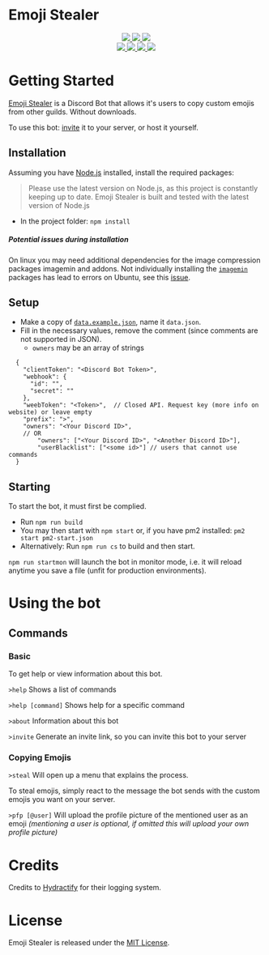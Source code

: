 # Emoji Stealer
<div>
	<p align="center">
		<a href="https://github.com/TMUniversal/Emoji-Stealer/blob/master/package.json#L3">
			<img src="https://img.shields.io/github/package-json/v/TMUniversal/Emoji-Stealer?style=flat&color=c4c4c4" />
		</a>
		<a href="https://tmuniversal.eu/redirect/discord">
			<img src="https://img.shields.io/discord/727551682090762280.svg?style=flat&logo=discord">
		</a>
		<a href="https://tmuniversal.eu/redirect/patreon">
			<img src="https://img.shields.io/badge/Patreon-support_me-fa6956.svg?style=flat&logo=patreon" />
		</a>
		<br />
		<a href="https://github.com/TMUniversal/Emoji-Stealer/actions">
			<img src="https://github.com/TMUniversal/Emoji-Stealer/workflows/Test/badge.svg" />
		</a>
		<a href="https://github.com/TMUniversal/Emoji-Stealer/issues">
			<img src="https://img.shields.io/github/issues/TMUniversal/Emoji-Stealer.svg?style=flat">
		</a>
		<a href="https://github.com/TMUniversal/Emoji-Stealer/graphs/contributors">
			<img src="https://img.shields.io/github/contributors/TMUniversal/Emoji-Stealer.svg?style=flat">
		</a>
		<a href="https://github.com/TMUniversal/Emoji-Stealer/blob/stable/LICENSE.md">
			<img src="https://img.shields.io/github/license/TMUniversal/Emoji-Stealer.svg?style=flat">
		</a>
	</p>
</div>

# Getting Started

[Emoji Stealer] is a Discord Bot that allows it's users to copy custom emojis from other guilds. Without downloads.

To use this bot: [invite](https://discord.com/api/oauth2/authorize?client_id=726731461310545920&permissions=1074072576&scope=bot) it to your server, or host it yourself.

## Installation

Assuming you have [Node.js](https://nodejs.org/en/download/current/) installed, install the required packages:
> Please use the latest version on Node.js, as this project is constantly keeping up to date.
> Emoji Stealer is built and tested with the latest version of Node.js

- In the project folder: `npm install`

##### Potential issues during installation
On linux you may need additional dependencies for the image compression packages imagemin and addons. Not individually installing the [`imagemin`] packages has lead to errors on Ubuntu, see this [issue](https://github.com/TMUniversal/Emoji-Stealer/issues/31#issuecomment-664607038).

## Setup

- Make a copy of [`data.example.json`], name it `data.json`.
- Fill in the necessary values, remove the comment (since comments are not supported in JSON).
  - `owners` may be an array of strings


```JS
  {
    "clientToken": "<Discord Bot Token>",
    "webhook": {
      "id": "",
      "secret": ""
    },
    "weebToken": "<Token>",  // Closed API. Request key (more info on website) or leave empty
    "prefix": ">",
    "owners": "<Your Discord ID>",
    // OR
		"owners": ["<Your Discord ID>", "<Another Discord ID>"],
		"userBlacklist": ["<some id>"] // users that cannot use commands
  }
```

## Starting

To start the bot, it must first be complied.

- Run `npm run build`
- You may then start with `npm start` or, if you have pm2 installed: `pm2 start pm2-start.json`
- Alternatively: Run `npm run cs` to build and then start.

`npm run startmon` will launch the bot in monitor mode, i.e. it will reload anytime you save a file (unfit for production environments).

# Using the bot

## Commands

### Basic

To get help or view information about this bot.

`>help` Shows a list of commands

`>help [command]` Shows help for a specific command

`>about` Information about this bot

`>invite` Generate an invite link, so you can invite this bot to your server

### Copying Emojis

`>steal` Will open up a menu that explains the process.

To steal emojis, simply react to the message the bot sends with the custom emojis you want on your server.

`>pfp [@user]` Will upload the profile picture of the mentioned user as an emoji _(mentioning a user is optional, if omitted this will upload your own profile picture)_

# Credits

Credits to [Hydractify] for their logging system.

# License

Emoji Stealer is released under the [MIT License](LICENSE.md).


<!-- Getting started -->

[Emoji Stealer]: https://github.com/TMUniversal/Emoji-Stealer

<!-- Installation -->

[`imagemin`]: https://www.npmjs.com/package/imagemin

<!-- Setup -->

[`data.example.json`]: https://github.com/TMUniversal/Emoji-Stealer/blob/master/data.example.json

<!-- Credits -->

[Hydractify]: https://github.com/Hydractify/kanna_kobayashi
